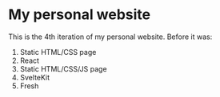 # My personal website

This is the 4th iteration of my personal website. Before it was:

1. Static HTML/CSS page
2. React
3. Static HTML/CSS/JS page
4. SvelteKit
5. Fresh
